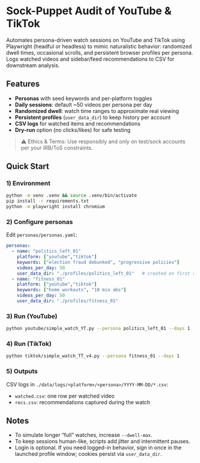 # Sock-Puppet Audit of YouTube & TikTok

Automates persona-driven watch sessions on YouTube and TikTok using Playwright (headful or headless) to mimic naturalistic behavior: randomized dwell times, occasional scrolls, and persistent browser profiles per persona. Logs watched videos and sidebar/feed recommendations to CSV for downstream analysis.

## Features
- **Personas** with seed keywords and per-platform toggles
- **Daily sessions**: default ~50 videos per persona per day
- **Randomized dwell**: watch time ranges to approximate real viewing
- **Persistent profiles** (`user_data_dir`) to keep history per account
- **CSV logs** for watched items and recommendations
- **Dry-run** option (no clicks/likes) for safe testing

> ⚠️ Ethics & Terms: Use responsibly and only on test/sock accounts per your IRB/ToS constraints.

## Quick Start

### 1) Environment
```bash
python -m venv .venv && source .venv/bin/activate
pip install -r requirements.txt
python -m playwright install chromium
```

### 2) Configure personas
Edit `personas/personas.yaml`:
```yaml
personas:
  - name: "politics_left_01"
    platform: ["youtube","tiktok"]
    keywords: ["election fraud debunked", "progressive policies"]
    videos_per_day: 50
    user_data_dir: "./profiles/politics_left_01"   # created on first run
  - name: "fitness_01"
    platform: ["youtube","tiktok"]
    keywords: ["home workouts", "10 min abs"]
    videos_per_day: 50
    user_data_dir: "./profiles/fitness_01"
```

### 3) Run (YouTube)
```bash
python youtube/simple_watch_YT.py --persona politics_left_01 --days 1
```

### 4) Run (TikTok)
```bash
python tiktok/simple_watch_TT_v4.py --persona fitness_01 --days 1
```

### 5) Outputs
CSV logs in `./data/logs/<platform>/<persona>/YYYY-MM-DD/*.csv`:
- `watched.csv`: one row per watched video
- `recs.csv`: recommendations captured during the watch

## Notes
- To simulate longer “full” watches, increase `--dwell-max`.
- To keep sessions human-like, scripts add jitter and intermittent pauses.
- Login is optional. If you need logged-in behavior, sign in once in the launched profile window; cookies persist via `user_data_dir`.
